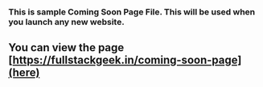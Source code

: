 ### This is sample Coming Soon Page File. This will be used when you launch any new website.

## You can view the page [https://fullstackgeek.in/coming-soon-page](here)
